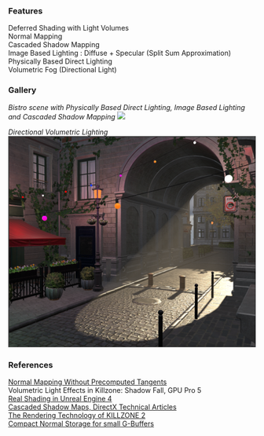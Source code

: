 ### Features
Deferred Shading with Light Volumes <br/>
Normal Mapping <br/>
Cascaded Shadow Mapping <br/>
Image Based Lighting : Diffuse + Specular (Split Sum Approximation) <br/>
Physically Based Direct Lighting <br/>
Volumetric Fog (Directional Light)

### Gallery
*Bistro scene with Physically Based Direct Lighting, Image Based Lighting and Cascaded Shadow Mapping*
<img src="screenshots/direct_lighing_shadow_specular_ibl_half.png" width="1024">

*Directional Volumetric Lighting*
<img src="screenshots/directional_fog_specular_ibl_half.png" width="1024">

### References

[Normal Mapping Without Precomputed Tangents](http://www.thetenthplanet.de/archives/1180) <br/>
Volumetric Light Effects in Killzone: Shadow Fall, GPU Pro 5 <br/>
[Real Shading in Unreal Engine 4](https://cdn2.unrealengine.com/Resources/files/2013SiggraphPresentationsNotes-26915738.pdf) <br/>
[Cascaded Shadow Maps, DirectX Technical Articles](https://learn.microsoft.com/en-us/windows/win32/dxtecharts/cascaded-shadow-maps) <br/>
[The Rendering Technology of KILLZONE 2](https://www.gdcvault.com/play/1330/The-Rendering-Technology-of-KILLZONE) <br/>
[Compact Normal Storage for small G-Buffers](https://aras-p.info/texts/CompactNormalStorage.htm) <br/>

